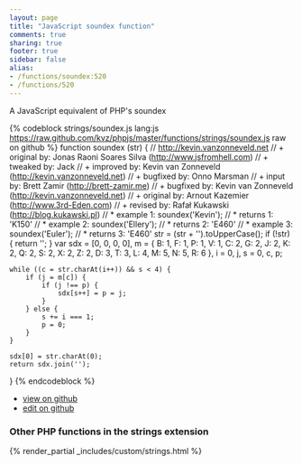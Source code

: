 ```yaml
---
layout: page
title: "JavaScript soundex function"
comments: true
sharing: true
footer: true
sidebar: false
alias:
- /functions/soundex:520
- /functions/520
---
```

<!-- Generated by Rakefile:build -->
A JavaScript equivalent of PHP's soundex

{% codeblock strings/soundex.js lang:js https://raw.github.com/kvz/phpjs/master/functions/strings/soundex.js raw on github %}
function soundex (str) {
    // http://kevin.vanzonneveld.net
    // +   original by: Jonas Raoni Soares Silva (http://www.jsfromhell.com)
    // +    tweaked by: Jack
    // +   improved by: Kevin van Zonneveld (http://kevin.vanzonneveld.net)
    // +   bugfixed by: Onno Marsman
    // +      input by: Brett Zamir (http://brett-zamir.me)
    // +   bugfixed by: Kevin van Zonneveld (http://kevin.vanzonneveld.net)
    // +   original by: Arnout Kazemier (http://www.3rd-Eden.com)
    // +    revised by: Rafał Kukawski (http://blog.kukawski.pl)
    // *     example 1: soundex('Kevin');
    // *     returns 1: 'K150'
    // *     example 2: soundex('Ellery');
    // *     returns 2: 'E460'
    // *     example 3: soundex('Euler');
    // *     returns 3: 'E460'
    str = (str + '').toUpperCase();
    if (!str) {
        return '';
    }
    var sdx = [0, 0, 0, 0],
        m = {
            B: 1,
            F: 1,
            P: 1,
            V: 1,
            C: 2,
            G: 2,
            J: 2,
            K: 2,
            Q: 2,
            S: 2,
            X: 2,
            Z: 2,
            D: 3,
            T: 3,
            L: 4,
            M: 5,
            N: 5,
            R: 6
        },
        i = 0,
        j, s = 0,
        c, p;

    while ((c = str.charAt(i++)) && s < 4) {
        if (j = m[c]) {
            if (j !== p) {
                sdx[s++] = p = j;
            }
        } else {
            s += i === 1;
            p = 0;
        }
    }

    sdx[0] = str.charAt(0);
    return sdx.join('');
}
{% endcodeblock %}

 - [view on github](https://github.com/kvz/phpjs/blob/master/functions/strings/soundex.js)
 - [edit on github](https://github.com/kvz/phpjs/edit/master/functions/strings/soundex.js)

### Other PHP functions in the strings extension
{% render_partial _includes/custom/strings.html %}
